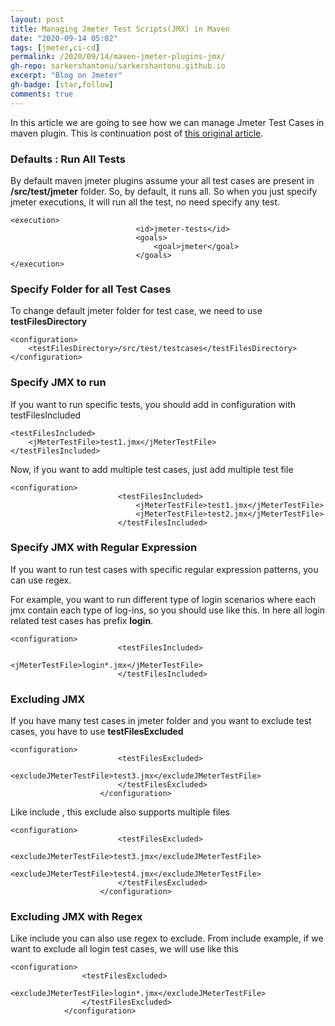 ```yaml
---
layout: post
title: Managing Jmeter Test Scripts(JMX) in Maven
date: "2020-09-14 05:02"
tags: [jmeter,ci-cd]
permalink: /2020/09/14/maven-jmeter-plugins-jmx/
gh-repo: sarkershantonu/sarkershantonu.github.io
excerpt: "Blog on Jmeter"
gh-badge: [star,follow]
comments: true
---
```

In this article we are going to see how we can manage Jmeter Test Cases in maven plugin. This is continuation post of [this original article](https://sarkershantonu.github.io/2020/08/28/maven-jmeter/).

### Defaults : Run All Tests 
By default maven jmeter plugins assume your all test cases are present in **/src/test/jmeter** folder. So, by default, it runs all. So when you just specify jmeter executions, it will run all the test, no need specify any test. 
``` 
<execution>
                            <id>jmeter-tests</id>
                            <goals>
                                <goal>jmeter</goal>
                            </goals>
</execution>
```

### Specify Folder for all Test Cases 
To change default jmeter folder for test case, we need to use **testFilesDirectory**

```
<configuration>
    <testFilesDirectory>/src/test/testcases</testFilesDirectory>
</configuration>
```

### Specify JMX to run 
If you want to run specific tests, you should add in configuration with testFilesIncluded
 
``` 
<testFilesIncluded>
    <jMeterTestFile>test1.jmx</jMeterTestFile>
</testFilesIncluded>
```

Now, if you want to add multiple test cases, just add multiple test file 

``` 
<configuration>
                        <testFilesIncluded>
                            <jMeterTestFile>test1.jmx</jMeterTestFile>
                            <jMeterTestFile>test2.jmx</jMeterTestFile>
                        </testFilesIncluded>
```

### Specify JMX with Regular Expression 
If you want to run test cases with specific regular expression patterns, you can use regex. 

For example, you want to run different type of login scenarios where each jmx contain each type of log-ins, so you should use like this. In here all login related test cases has prefix **login**. 

``` 
<configuration>
                        <testFilesIncluded>
                            <jMeterTestFile>login*.jmx</jMeterTestFile>
                        </testFilesIncluded>
```

### Excluding JMX
If you have many test cases in jmeter folder and you want to exclude test cases, you have to use **testFilesExcluded** 

``` 
<configuration>
                        <testFilesExcluded>
                            <excludeJMeterTestFile>test3.jmx</excludeJMeterTestFile>
                        </testFilesExcluded>
                    </configuration>
```
Like include , this exclude also supports multiple files 

``` 
<configuration>
                        <testFilesExcluded>
                            <excludeJMeterTestFile>test3.jmx</excludeJMeterTestFile>
                            <excludeJMeterTestFile>test4.jmx</excludeJMeterTestFile>
                        </testFilesExcluded>
                    </configuration>
```


### Excluding JMX with Regex
Like include you can also use regex to exclude. From include example, if we want to exclude all login test cases, we will use like this 

```
<configuration>
                <testFilesExcluded>
                    <excludeJMeterTestFile>login*.jmx</excludeJMeterTestFile>
                </testFilesExcluded>
            </configuration>
```